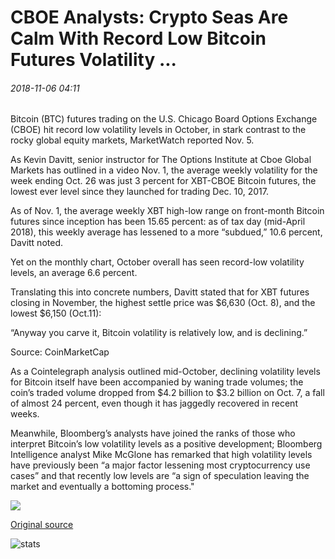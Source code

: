 # CBOE Analysts: Crypto Seas Are Calm With Record Low Bitcoin Futures Volatility ...

###### 2018-11-06 04:11

Bitcoin (BTC) futures trading on the U.S. Chicago Board Options Exchange (CBOE) hit record low volatility levels in October, in stark contrast to the rocky global equity markets, MarketWatch reported Nov. 5.

As Kevin Davitt, senior instructor for The Options Institute at Cboe Global Markets has outlined in a video Nov. 1, the average weekly volatility for the week ending Oct. 26 was just 3 percent for XBT-CBOE Bitcoin futures, the lowest ever level since they launched for trading Dec. 10, 2017.

As of Nov. 1, the average weekly XBT high-low range on front-month Bitcoin futures since inception has been 15.65 percent: as of tax day (mid-April 2018), this weekly average has lessened to a more “subdued,” 10.6 percent, Davitt noted.

Yet on the monthly chart, October overall has seen record-low volatility levels, an average 6.6 percent.

Translating this into concrete numbers, Davitt stated that for XBT futures closing in November, the highest settle price was $6,630 (Oct. 8), and the lowest $6,150 (Oct.11):

“Anyway you carve it, Bitcoin volatility is relatively low, and is declining.”

Source: CoinMarketCap

As a Cointelegraph analysis outlined mid-October, declining volatility levels for Bitcoin itself have been accompanied by waning trade volumes; the coin’s traded volume dropped from $4.2 billion to $3.2 billion on Oct. 7, a fall of almost 24 percent, even though it has jaggedly recovered in recent weeks.

Meanwhile, Bloomberg’s analysts have joined the ranks of those who interpret Bitcoin’s low volatility levels as a positive development; Bloomberg Intelligence analyst Mike McGlone has remarked that high volatility levels have previously been “a major factor lessening most cryptocurrency use cases” and that recently low levels are “a sign of speculation leaving the market and eventually a bottoming process."

![](https://s3.cointelegraph.com/storage/uploads/view/3d049e5564c1da06f49d0ba4b105339f.png)

[Original source](https://cointelegraph.com/news/cboe-analysts-crypto-seas-are-calm-with-record-low-bitcoin-futures-volatility)

![stats](https://c.statcounter.com/11760860/0/a89fa40b/1/ "stats")